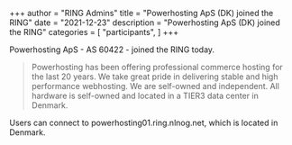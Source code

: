 +++
author = "RING Admins"
title = "Powerhosting ApS (DK) joined the RING"
date = "2021-12-23"
description = "Powerhosting ApS (DK) joined the RING"
categories = [
    "participants",
]
+++

Powerhosting ApS - AS 60422 - joined the RING today.

> Powerhosting has been offering professional commerce hosting for the last 20 years. We take great pride in delivering stable and high performance webhosting. We are self-owned and independent. All hardware is self-owned and located in a TIER3 data center in Denmark.

Users can connect to powerhosting01.ring.nlnog.net, which is located in Denmark.
